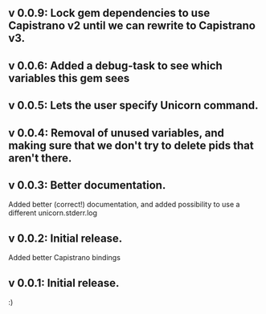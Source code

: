 ## v 0.0.9: Lock gem dependencies to use Capistrano v2 until we can rewrite to Capistrano v3.

## v 0.0.6: Added a debug-task to see which variables this gem sees

## v 0.0.5: Lets the user specify Unicorn command.

## v 0.0.4: Removal of unused variables, and making sure that we don't try to delete pids that aren't there.

## v 0.0.3: Better documentation.
Added better (correct!) documentation, and added possibility to use a different unicorn.stderr.log

## v 0.0.2: Initial release.
Added better Capistrano bindings

## v 0.0.1: Initial release.
:)
